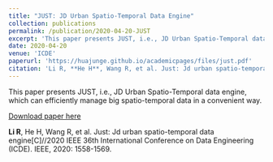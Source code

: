 ```yaml
---
title: "JUST: JD Urban Spatio-Temporal Data Engine"
collection: publications
permalink: /publication/2020-04-20-JUST
excerpt: 'This paper presents JUST, i.e., JD Urban Spatio-Temporal data engine, which can efficiently manage big spatio-temporal data in a convenient way.'
date: 2020-04-20
venue: 'ICDE'
paperurl: 'https://huajunge.github.io/academicpages/files/just.pdf'
citation: 'Li R, **He H**, Wang R, et al. Just: Jd urban spatio-temporal data engine[C]//2020 IEEE 36th International Conference on Data Engineering (ICDE). IEEE, 2020: 1558-1569.'
---
```

This paper presents JUST, i.e., JD Urban Spatio-Temporal data engine, which can efficiently manage big spatio-temporal data in a convenient way.

[Download paper here](https://huajunge.github.io/academicpages/files/just.pdf)

**Li R**, He H, Wang R, et al. Just: Jd urban spatio-temporal data engine[C]//2020 IEEE 36th International Conference on Data Engineering (ICDE). IEEE, 2020: 1558-1569.